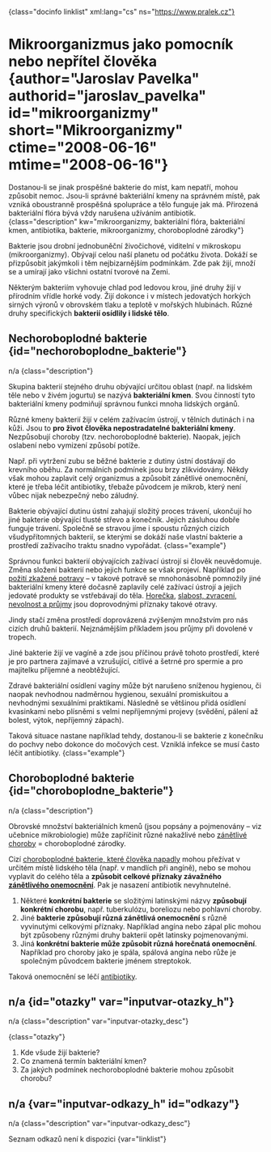 
{class="docinfo linklist" xml:lang="cs" ns="https://www.pralek.cz"}

# Mikroorganizmus jako pomocník nebo nepřítel člověka {author="Jaroslav Pavelka" authorid="jaroslav_pavelka" id="mikroorganizmy" short="Mikroorganizmy" ctime="2008-06-16" mtime="2008-06-16"}

Dostanou-li se jinak prospěšné bakterie do míst, kam nepatří, mohou způsobit nemoc. Jsou-li správné bakteriální kmeny na správném místě, pak vzniká oboustranně prospěšná spolupráce a tělo funguje jak má. Přirozená bakteriální flóra bývá vždy narušena užíváním antibiotik. {class="description" kw="mikroorganizmy, bakteriální flóra, bakteriální kmen, antibiotika, bakterie, mikroorganizmy, choroboplodné zárodky"}

Bakterie jsou drobní jednobuněční živočichové, viditelní v mikroskopu (mikroorganizmy). Obývají celou naší planetu od počátku života. Dokáží se přizpůsobit jakýmkoli i těm nejbizarnějším podmínkám. Zde pak žijí, množí se a umírají jako všichni ostatní tvorové na Zemi.

Některým bakteriím vyhovuje chlad pod ledovou krou, jiné druhy žijí v přírodním vřídle horké vody. Žijí dokonce i v místech jedovatých horkých sirných výronů v obrovském tlaku a teplotě v mořských hlubinách. Různé druhy specifických **bakterií osídlily i lidské tělo**.

## Nechoroboplodné bakterie {id="nechoroboplodne_bakterie"}

n/a {class="description"}

Skupina bakterií stejného druhu obývající určitou oblast (např. na lidském těle nebo v živém jogurtu) se nazývá **bakteriální kmen**. Svou činností tyto bakteriální kmeny podmiňují správnou funkci mnoha lidských orgánů.

Různé kmeny bakterií žijí v celém zažívacím ústrojí, v tělních dutinách i na kůži. Jsou to **pro život člověka nepostradatelné bakteriální kmeny**. Nezpůsobují choroby (tzv. nechoroboplodné bakterie). Naopak, jejich oslabení nebo vymizení způsobí potíže.

Např. při vytržení zubu se běžné bakterie z dutiny ústní dostávají do krevního oběhu. Za normálních podmínek jsou brzy zlikvidovány. Někdy však mohou zaplavit celý organizmus a způsobit zánětlivé onemocnění, které je třeba léčit antibiotiky, třebaže původcem je mikrob, který není vůbec nijak nebezpečný nebo záludný.  
  
Bakterie obývající dutinu ústní zahajují složitý proces trávení, ukončují ho jiné bakterie obývající tlusté střevo a konečník. Jejich zásluhou dobře funguje trávení. Společně se stravou jíme i spoustu různých cizích všudypřítomných bakterií, se kterými se dokáží naše vlastní bakterie a prostředí zažívacího traktu snadno vypořádat. {class="example"}

Správnou funkci bakterií obývajících zažívací ústrojí si člověk neuvědomuje. Změna složení bakterií nebo jejich funkce se však projeví. Například po [požití zkažené potravy][1] – v takové potravě se mnohonásobně pomnožily jiné bakteriální kmeny které dočasně zaplavily celé zažívací ústrojí a jejich jedovaté produkty se vstřebávají do těla. [Horečka][2], [slabost, zvracení, nevolnost a průjmy][1] jsou doprovodnými příznaky takové otravy.

Jindy stačí změna prostředí doprovázená zvýšeným množstvím pro nás cizích druhů bakterií. Nejznámějším příkladem jsou průjmy při dovolené v tropech.

Jiné bakterie žijí ve vagíně a zde jsou příčinou právě tohoto prostředí, které je pro partnera zajímavé a vzrušující, citlivé a šetrné pro spermie a pro majitelku příjemné a neobtěžující.  
  
Zdravé bakteriální osídlení vagíny může být narušeno sníženou hygienou, či naopak nevhodnou nadměrnou hygienou, sexuální promiskuitou a nevhodnými sexuálními praktikami. Následně se většinou přidá osídlení kvasinkami nebo plísněmi s velmi nepříjemnými projevy (svědění, pálení až bolest, výtok, nepříjemný zápach).  
  
Taková situace nastane například tehdy, dostanou-li se bakterie z konečníku do pochvy nebo dokonce do močových cest. Vzniklá infekce se musí často léčit antibiotiky. {class="example"}

## Choroboplodné bakterie {id="choroboplodne_bakterie"}

n/a {class="description"}

Obrovské množství bakteriálních kmenů (jsou popsány a pojmenovány – viz učebnice mikrobiologie) může zapříčinit různé nakažlivé nebo [zánětlivé choroby][3] = choroboplodné zárodky.

Cizí [choroboplodné bakterie, které člověka napadly][2] mohou přežívat v určitém místě lidského těla (např. v mandlích při angíně), nebo se mohou vyplavit do celého těla a **způsobit celkové příznaky závažného [zánětlivého onemocnění][4]**. Pak je nasazení antibiotik nevyhnutelné.

  1. Některé **konkrétní bakterie** se složitými latinskými názvy **způsobují konkrétní chorobu**, např. tuberkulózu, boreliozu nebo pohlavní choroby.
  2. Jiné **bakterie způsobují různá zánětlivá onemocnění** s různě vyvinutými celkovými příznaky. Například angína nebo zápal plic mohou být způsobeny různými druhy bakterií opět latinsky pojmenovanými.
  3. Jiná **konkrétní bakterie může způsobit různá horečnatá onemocnění**. Například pro choroby jako je spála, spálová angína nebo růže je společným původcem bakterie jménem streptokok.

Taková onemocnění se léčí [antibiotiky][5].

## n/a {id="otazky" var="inputvar-otazky_h"}

n/a {class="description" var="inputvar-otazky_desc"}

{class="otazky"}

  1. Kde všude žijí bakterie?
  2. Co znamená termín bakteriální kmen?
  3. Za jakých podmínek nechoroboplodné bakterie mohou způsobit chorobu?

## n/a {var="inputvar-odkazy_h" id="odkazy"}

n/a {class="description" var="inputvar-odkazy_desc"}

Seznam odkazů není k dispozici {var="linklist"}

 [1]: funkcni_poruchy_traveni
 [2]: teplota
 [3]: bolest_v_krku_angina
 [4]: zanet
 [5]: antibiotika